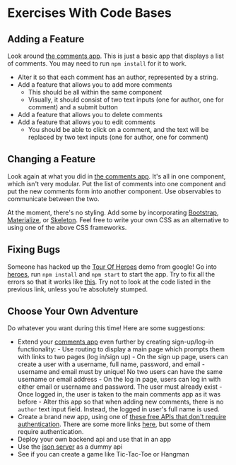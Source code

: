 # Exercises With Code Bases

## Adding a Feature

Look around [the comments app](comments/).  This is just a basic app that displays a list of comments.  You may need to run `npm install` for it to work.

- Alter it so that each comment has an author, represented by a string.
- Add a feature that allows you to add more comments
    - This should be all within the same component
    - Visually, it should consist of two text inputs (one for author, one for comment) and a submit button
- Add a feature that allows you to delete comments
- Add a feature that allows you to edit comments
    - You should be able to click on a comment, and the text will be replaced by two text inputs (one for author, one for comment)

## Changing a Feature

Look again at what you did in [the comments app](comments/).  It's all in one component, which isn't very modular.  Put the list of comments into one component and put the new comments form into another component.  Use observables to communicate between the two.

At the moment, there's no styling.  Add some by incorporating [Bootstrap](http://getbootstrap.com/), [Materialize](http://materializecss.com/), or [Skeleton](http://getskeleton.com/).  Feel free to write your own CSS as an alternative to using one of the above CSS frameworks.

## Fixing Bugs

Someone has hacked up the [Tour Of Heroes](https://angular.io/tutorial/toh-pt5) demo from google!  Go into [heroes](heroes/), run `npm install` and `npm start` to start the app.  Try to fix all the errors so that it works like [this](https://embed.plnkr.co/?show=preview).  Try not to look at the code listed in the previous link, unless you're absolutely stumped.

## Choose Your Own Adventure

Do whatever you want during this time!  Here are some suggestions:

- Extend your [comments app](comments/) even further by creating sign-up/log-in functionality:
        - Use routing to display a main page which prompts them with links to two pages (log in/sign up)
        - On the sign up page, users can create a user with a username, full name, password, and email
            - username and email must by unique!  No two users can have the same username or email address
        - On the log in page, users can log in with either email or username and password.  The user must already exist
            - Once logged in, the user is taken to the main comments app as it was before
            - Alter this app so that when adding new comments, there is no `author` text input field.  Instead, the logged in user's full name is used.
- Create a brand new app, using one of [these free APIs that don't require authentication](https://shkspr.mobi/blog/2016/05/easy-apis-without-authentication/).  There are some more links [here](https://github.com/toddmotto/public-apis), but some of them require authentication.
- Deploy your own backend api and use that in an app
- Use the [json server](https://github.com/typicode/json-server) as a dummy api
- See if you can create a game like Tic-Tac-Toe or Hangman
